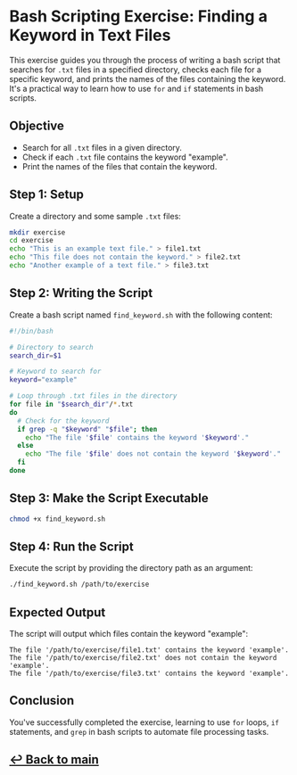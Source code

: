 
# Bash Scripting Exercise: Finding a Keyword in Text Files

This exercise guides you through the process of writing a bash script that searches for `.txt` files in a specified directory, checks each file for a specific keyword, and prints the names of the files containing the keyword. It's a practical way to learn how to use `for` and `if` statements in bash scripts.

## Objective

- Search for all `.txt` files in a given directory.
- Check if each `.txt` file contains the keyword "example".
- Print the names of the files that contain the keyword.

## Step 1: Setup

Create a directory and some sample `.txt` files:

```bash
mkdir exercise
cd exercise
echo "This is an example text file." > file1.txt
echo "This file does not contain the keyword." > file2.txt
echo "Another example of a text file." > file3.txt
```

## Step 2: Writing the Script

Create a bash script named `find_keyword.sh` with the following content:

```bash
#!/bin/bash

# Directory to search
search_dir=$1

# Keyword to search for
keyword="example"

# Loop through .txt files in the directory
for file in "$search_dir"/*.txt
do
  # Check for the keyword
  if grep -q "$keyword" "$file"; then
    echo "The file '$file' contains the keyword '$keyword'."
  else
    echo "The file '$file' does not contain the keyword '$keyword'."
  fi
done
```

## Step 3: Make the Script Executable

```bash
chmod +x find_keyword.sh
```

## Step 4: Run the Script

Execute the script by providing the directory path as an argument:

```bash
./find_keyword.sh /path/to/exercise
```

## Expected Output

The script will output which files contain the keyword "example":

```
The file '/path/to/exercise/file1.txt' contains the keyword 'example'.
The file '/path/to/exercise/file2.txt' does not contain the keyword 'example'.
The file '/path/to/exercise/file3.txt' contains the keyword 'example'.
```

## Conclusion

You've successfully completed the exercise, learning to use `for` loops, `if` statements, and `grep` in bash scripts to automate file processing tasks.

## [↩ Back to main](Learn-Scripting.md)